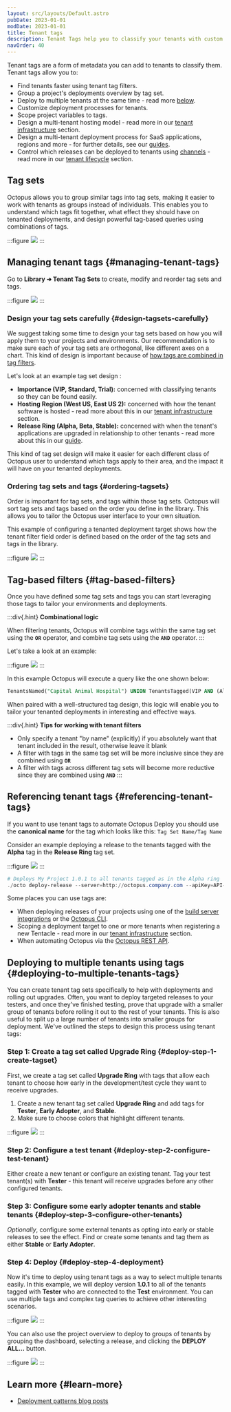 ```yaml
---
layout: src/layouts/Default.astro
pubDate: 2023-01-01
modDate: 2023-01-01
title: Tenant tags
description: Tenant Tags help you to classify your tenants with custom tags so you can tailor your tenanted deployments accordingly.
navOrder: 40
---
```


Tenant tags are a form of metadata you can add to tenants to classify them. Tenant tags allow you to:

- Find tenants faster using tenant tag filters.
- Group a project's deployments overview by tag set.
- Deploy to multiple tenants at the same time - read more [below](#deploying-to-multiple-tenants-tags).
- Customize deployment processes for tenants.
- Scope project variables to tags.
- Design a multi-tenant hosting model - read more in our [tenant infrastructure](/docs/tenants/tenant-infrastructure) section.
- Design a multi-tenant deployment process for SaaS applications, regions and more - for further details, see our [guides](/docs/tenants/guides/#guides).
- Control which releases can be deployed to tenants using [channels](/docs/releases/channels/) - read more in our [tenant lifecycle](/docs/tenants/tenant-lifecycles) section.

## Tag sets

Octopus allows you to group similar tags into tag sets, making it easier to work with tenants as groups instead of individuals. This enables you to understand which tags fit together, what effect they should have on tenanted deployments, and design powerful tag-based queries using combinations of tags.

:::figure
![](/docs/tenants/images/tag-sets.png)
:::

## Managing tenant tags {#managing-tenant-tags}

Go to **Library ➜ Tenant Tag Sets** to create, modify and reorder tag sets and tags.

:::figure
![](/docs/tenants/images/tenant-importance.png)
:::


### Design your tag sets carefully {#design-tagsets-carefully}

We suggest taking some time to design your tag sets based on how you will apply them to your projects and environments. Our recommendation is to make sure each of your tag sets are orthogonal, like different axes on a chart. This kind of design is important because of [how tags are combined in tag filters](#tag-based-filters).

Let's look at an example tag set design :

- **Importance (VIP, Standard, Trial):** concerned with classifying tenants so they can be found easily.
- **Hosting Region (West US, East US 2):** concerned with how the tenant software is hosted - read more about this in our [tenant infrastructure](/docs/tenants/tenant-infrastructure) section.
- **Release Ring (Alpha, Beta, Stable):** concerned with when the tenant's applications are upgraded in relationship to other tenants - read more about this in our [guide](/docs/tenants/guides/multi-tenant-region/deploying-to-release-ring).

This kind of tag set design will make it easier for each different class of Octopus user to understand which tags apply to their area, and the impact it will have on your tenanted deployments.

### Ordering tag sets and tags {#ordering-tagsets}

Order is important for tag sets, and tags within those tag sets. Octopus will sort tag sets and tags based on the order you define in the library. This allows you to tailor the Octopus user interface to your own situation.

This example of configuring a tenanted deployment target shows how the tenant filter field order is defined based on the order of the tag sets and tags in the library.

:::figure
![](/docs/tenants/images/tag-set-order.png)
:::

## Tag-based filters {#tag-based-filters}

Once you have defined some tag sets and tags you can start leveraging those tags to tailor your environments and deployments.

:::div{.hint}
**Combinational logic**

When filtering tenants, Octopus will combine tags within the same tag set using the **`OR`** operator, and combine tag sets using the **`AND`** operator.
:::

Let's take a look at an example:

:::figure
![](/docs/tenants/images/tag-based-filters.png)
:::

In this example Octopus will execute a query like the one shown below:

```sql
TenantsNamed("Capital Animal Hospital") UNION TenantsTagged(VIP AND (Alpha OR Beta))
```

When paired with a well-structured tag design, this logic will enable you to tailor your tenanted deployments in interesting and effective ways.

:::div{.hint}
**Tips for working with tenant filters**

- Only specify a tenant "by name" (explicitly) if you absolutely want that tenant included in the result, otherwise leave it blank
- A filter with tags in the same tag set will be more inclusive since they are combined using **`OR`**
- A filter with tags across different tag sets will become more reductive since they are combined using **`AND`**
:::

## Referencing tenant tags {#referencing-tenant-tags}

If you want to use tenant tags to automate Octopus Deploy you should use the **canonical name** for the tag which looks like this: `Tag Set Name/Tag Name`

Consider an example deploying a release to the tenants tagged with the **Alpha** tag in the **Release Ring** tag set.

:::figure
![](/docs/tenants/images/release-ring.png)
:::

```powershell
# Deploys My Project 1.0.1 to all tenants tagged as in the Alpha ring
./octo deploy-release --server=http://octopus.company.com --apiKey=API-1234567890123456 --project="My Project" --version="1.0.1" --tenantTag="Release ring/Alpha"
```

Some places you can use tags are:

- When deploying releases of your projects using one of the [build server integrations](/docs/octopus-rest-api/) or the [Octopus CLI](/docs/octopus-rest-api/octopus-cli/deploy-release).
- Scoping a deployment target to one or more tenants when registering a new Tentacle - read more in our [tenant infrastructure](/docs/tenants/tenant-infrastructure) section.
- When automating Octopus via the [Octopus REST API](/docs/octopus-rest-api).

## Deploying to multiple tenants using tags {#deploying-to-multiple-tenants-tags}

You can create tenant tag sets specifically to help with deployments and rolling out upgrades. Often, you want to deploy targeted releases to your testers, and once they've finished testing, prove that upgrade with a smaller group of tenants before rolling it out to the rest of your tenants. This is also useful to split up a large number of tenants into smaller groups for deployment. We've outlined the steps to design this process using tenant tags:

### Step 1: Create a tag set called Upgrade Ring {#deploy-step-1-create-tagset}

First, we create a tag set called **Upgrade Ring** with tags that allow each tenant to choose how early in the development/test cycle they want to receive upgrades.

1. Create a new tenant tag set called **Upgrade Ring** and add tags for **Tester**, **Early Adopter**, and **Stable**.
2. Make sure to choose colors that highlight different tenants.

:::figure
![](/docs/tenants/images/multi-tenant-upgrade-ring.png)
:::

### Step 2: Configure a test tenant {#deploy-step-2-configure-test-tenant}

Either create a new tenant or configure an existing tenant. Tag your test tenant(s) with **Tester** - this tenant will receive upgrades before any other configured tenants.

### Step 3: Configure some early adopter tenants and stable tenants {#deploy-step-3-configure-other-tenants}

*Optionally*, configure some external tenants as opting into early or stable releases to see the effect. Find or create some tenants and tag them as either **Stable** or **Early Adopter**.

### Step 4: Deploy {#deploy-step-4-deployment}

Now it's time to deploy using tenant tags as a way to select multiple tenants easily. In this example, we will deploy version **1.0.1** to all of the tenants tagged with **Tester** who are connected to the **Test** environment. You can use multiple tags and complex tag queries to achieve other interesting scenarios.

:::figure
![](/docs/tenants/images/multi-tenant-deploy-test.png)
:::

You can also use the project overview to deploy to groups of tenants by grouping the dashboard, selecting a release, and clicking the **DEPLOY ALL...** button.

:::figure
![](/docs/tenants/images/multi-tenant-deploy-all.png)
:::

## Learn more {#learn-more}

- [Deployment patterns blog posts](https://octopus.com/blog/tag/Deployment%20Patterns)
